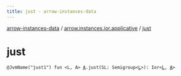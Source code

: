 ```yaml
---
title: just - arrow-instances-data
---
```


[arrow-instances-data](../index.html) / [arrow.instances.ior.applicative](index.html) / [just](./just.html)

# just

`@JvmName("just1") fun <L, A> `[`A`](just.html#A)`.just(SL: Semigroup<`[`L`](just.html#L)`>): Ior<`[`L`](just.html#L)`, `[`A`](just.html#A)`>`